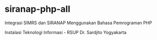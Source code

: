# siranap-php-all
Integrasi SIMRS dan SIRANAP Menggunakan Bahasa Pemrograman PHP

Instalasi Teknologi Informasi - RSUP Dr. Sardjito Yogyakarta

